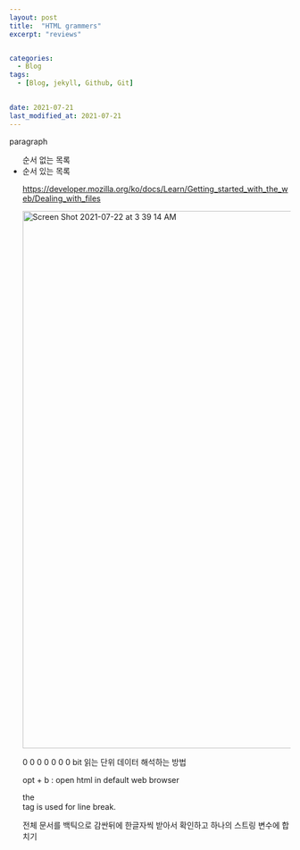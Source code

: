 ```yaml
---
layout: post
title:  "HTML grammers"
excerpt: "reviews"


categories:
  - Blog
tags:
  - [Blog, jekyll, Github, Git]

 
date: 2021-07-21
last_modified_at: 2021-07-21
---
```




<p> paragraph

<ul> 순서 없는 목록

<li> 순서 있는 목록


https://developer.mozilla.org/ko/docs/Learn/Getting_started_with_the_web/Dealing_with_files

<img width="962" alt="Screen Shot 2021-07-22 at 3 39 14 AM" src="https://user-images.githubusercontent.com/74404132/126542422-d48df77e-2677-45e5-bba1-4b36d7f01828.png">


0 0 0 0 0 0 0 bit 읽는 단위 데이터 해석하는 방법


opt + b : open html in default web browser


the <br> tag is used for line break. 

전체 문서를 백틱으로 감싼뒤에 한글자씩 받아서 확인하고 하나의 스트링 변수에 합치기
